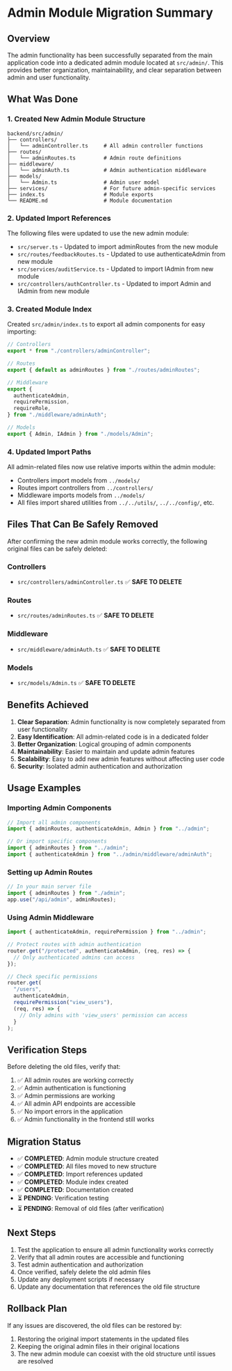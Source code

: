 # Admin Module Migration Summary

## Overview

The admin functionality has been successfully separated from the main application code into a dedicated admin module located at `src/admin/`. This provides better organization, maintainability, and clear separation between admin and user functionality.

## What Was Done

### 1. Created New Admin Module Structure

```
backend/src/admin/
├── controllers/
│   └── adminController.ts     # All admin controller functions
├── routes/
│   └── adminRoutes.ts         # Admin route definitions
├── middleware/
│   └── adminAuth.ts           # Admin authentication middleware
├── models/
│   └── Admin.ts               # Admin user model
├── services/                  # For future admin-specific services
├── index.ts                   # Module exports
└── README.md                  # Module documentation
```

### 2. Updated Import References

The following files were updated to use the new admin module:

- `src/server.ts` - Updated to import adminRoutes from the new module
- `src/routes/feedbackRoutes.ts` - Updated to use authenticateAdmin from new module
- `src/services/auditService.ts` - Updated to import IAdmin from new module
- `src/controllers/authController.ts` - Updated to import Admin and IAdmin from new module

### 3. Created Module Index

Created `src/admin/index.ts` to export all admin components for easy importing:

```typescript
// Controllers
export * from "./controllers/adminController";

// Routes
export { default as adminRoutes } from "./routes/adminRoutes";

// Middleware
export {
  authenticateAdmin,
  requirePermission,
  requireRole,
} from "./middleware/adminAuth";

// Models
export { Admin, IAdmin } from "./models/Admin";
```

### 4. Updated Import Paths

All admin-related files now use relative imports within the admin module:

- Controllers import models from `../models/`
- Routes import controllers from `../controllers/`
- Middleware imports models from `../models/`
- All files import shared utilities from `../../utils/`, `../../config/`, etc.

## Files That Can Be Safely Removed

After confirming the new admin module works correctly, the following original files can be safely deleted:

### Controllers

- `src/controllers/adminController.ts` ✅ **SAFE TO DELETE**

### Routes

- `src/routes/adminRoutes.ts` ✅ **SAFE TO DELETE**

### Middleware

- `src/middleware/adminAuth.ts` ✅ **SAFE TO DELETE**

### Models

- `src/models/Admin.ts` ✅ **SAFE TO DELETE**

## Benefits Achieved

1. **Clear Separation**: Admin functionality is now completely separated from user functionality
2. **Easy Identification**: All admin-related code is in a dedicated folder
3. **Better Organization**: Logical grouping of admin components
4. **Maintainability**: Easier to maintain and update admin features
5. **Scalability**: Easy to add new admin features without affecting user code
6. **Security**: Isolated admin authentication and authorization

## Usage Examples

### Importing Admin Components

```typescript
// Import all admin components
import { adminRoutes, authenticateAdmin, Admin } from "../admin";

// Or import specific components
import { adminRoutes } from "../admin";
import { authenticateAdmin } from "../admin/middleware/adminAuth";
```

### Setting up Admin Routes

```typescript
// In your main server file
import { adminRoutes } from "./admin";
app.use("/api/admin", adminRoutes);
```

### Using Admin Middleware

```typescript
import { authenticateAdmin, requirePermission } from "../admin";

// Protect routes with admin authentication
router.get("/protected", authenticateAdmin, (req, res) => {
  // Only authenticated admins can access
});

// Check specific permissions
router.get(
  "/users",
  authenticateAdmin,
  requirePermission("view_users"),
  (req, res) => {
    // Only admins with 'view_users' permission can access
  }
);
```

## Verification Steps

Before deleting the old files, verify that:

1. ✅ All admin routes are working correctly
2. ✅ Admin authentication is functioning
3. ✅ Admin permissions are working
4. ✅ All admin API endpoints are accessible
5. ✅ No import errors in the application
6. ✅ Admin functionality in the frontend still works

## Migration Status

- ✅ **COMPLETED**: Admin module structure created
- ✅ **COMPLETED**: All files moved to new structure
- ✅ **COMPLETED**: Import references updated
- ✅ **COMPLETED**: Module index created
- ✅ **COMPLETED**: Documentation created
- ⏳ **PENDING**: Verification testing
- ⏳ **PENDING**: Removal of old files (after verification)

## Next Steps

1. Test the application to ensure all admin functionality works correctly
2. Verify that all admin routes are accessible and functioning
3. Test admin authentication and authorization
4. Once verified, safely delete the old admin files
5. Update any deployment scripts if necessary
6. Update any documentation that references the old file structure

## Rollback Plan

If any issues are discovered, the old files can be restored by:

1. Restoring the original import statements in the updated files
2. Keeping the original admin files in their original locations
3. The new admin module can coexist with the old structure until issues are resolved
